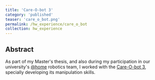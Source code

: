 ```yaml
---
title: 'Care-O-bot 3'
category: 'published'
teaser: 'care_o_bot.png'
permalink: /hw_experience/care_o_bot
collection: hw_experience
---
```


Abstract
-------
As part of my Master's thesis, and also during my participation in our university's [@home](https://mas-group.inf.h-brs.de/?page_id=622) robotics team, I worked with the [Care-O-bot 3](https://www.care-o-bot.de/en/care-o-bot-3.html), specially developing its manipulation skills.

